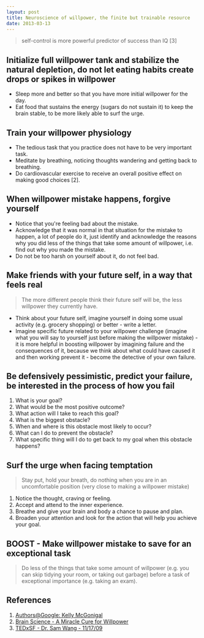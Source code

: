 ```yaml
---
layout: post
title: Neuroscience of willpower, the finite but trainable resource
date: 2013-03-13
---
```


> self-control is more powerful predictor of success than IQ [3]

## Initialize full willpower tank and stabilize the natural depletion, do not let eating habits create drops or spikes in willpower

- Sleep more and better so that you have more initial willpower for the day.
- Eat food that sustains the energy (sugars do not sustain it) to keep the brain stable, to be more likely able to surf the urge.

## Train your willpower physiology

- The tedious task that you practice does not have to be very important task.
- Meditate by breathing, noticing thoughts wandering and getting back to breathing.
- Do cardiovascular exercise to receive an overall positive effect on making good choices [2].

## When willpower mistake happens, forgive yourself

- Notice that you're feeling bad about the mistake.
- Acknowledge that it was normal in that situation for the mistake to happen, a lot of people do it, just identify and acknowledge the reasons why you did less of the things that take some amount of willpower, i.e. find out why you made the mistake.
- Do not be too harsh on yourself about it, do not feel bad.

## Make friends with your future self, in a way that feels real

> The more different people think their future self will be, the less willpower they currently have.

- Think about your future self, imagine yourself in doing some usual activity (e.g. grocery shopping) or better - write a letter.
- Imagine specific future related to your willpower challenge (imagine what you will say to yourself just before making the willpower mistake) - it is more helpful in boosting willpower by imagining failure and the consequences of it, because we think about what could have caused it and then working prevent it - become the detective of your own failure.

## Be defensively pessimistic, predict your failure, be interested in the process of how you fail
1. What is your goal?
2. What would be the most positive outcome?
3. What action will I take to reach this goal?
4. What is the biggest obstacle?
5. When and where is this obstacle most likely to occur?
6. What can I do to prevent the obstacle?
7. What specific thing will I do to get back to my goal when this obstacle happens?

## Surf the urge when facing temptation

> Stay put, hold your breath, do nothing when you are in an uncomfortable position (very close to making a willpower mistake)

1. Notice the thought, craving or feeling.
2. Accept and attend to the inner experience.
3. Breathe and give your brain and body a chance to pause and plan.
4. Broaden your attention and look for the action that will help you achieve your goal.

## BOOST - Make willpower mistake to save for an exceptional task

> Do less of the things that take some amount of willpower (e.g. you can skip tidying your room, or taking out garbage) before a task of exceptional importance (e.g. taking an exam).

## References

1. [Authors@Google: Kelly McGonigal](http://youtu.be/V5BXuZL1HAg)
2. [Brain Science - A Miracle Cure for Willpower](http://youtu.be/gpk1kt2N5KI)
3. [TEDxSF - Dr. Sam Wang - 11/17/09](http://youtu.be/05vitpSY1vU)
